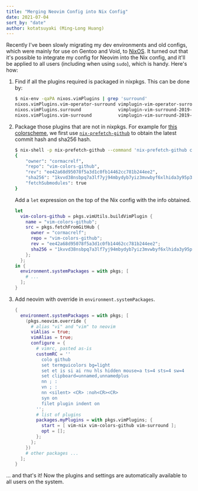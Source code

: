 ```yaml
---
title: "Merging Neovim Config into Nix Config"
date: 2021-07-04
sort_by: "date"
author: kotatsuyaki (Ming-Long Huang)
---
```


Recently I've been slowly migrating my dev environments and old configs, which were mainly for use
on Gentoo and Void, to [NixOS](https://nixos.org/).
It turned out that it's possible to integrate my config for Neovim into the Nix config, and it'll be
applied to all users (including when using `sudo`), which is handy.  Here's how:

<!-- more -->

1. Find if all the plugins required is packaged in nixpkgs.  This can be done by:

   ```bash
   $ nix-env -qaPA nixos.vimPlugins | grep 'surround'
   nixos.vimPlugins.vim-operator-surround vimplugin-vim-operator-surround-2018-11-01
   nixos.vimPlugins.surround              vimplugin-vim-surround-2019-11-28
   nixos.vimPlugins.vim-surround          vimplugin-vim-surround-2019-11-28
   ```

2. Package those plugins that are not in nixpkgs.
   For example for [this colorscheme](https://github.com/cormacrelf/vim-colors-github),
   we first use [`nix-prefetch-github`](https://github.com/seppeljordan/nix-prefetch-github) to
   obtain the latest commit hash and sha256 hash.

   ```bash
   $ nix-shell -p nix-prefetch-github --command 'nix-prefetch-github cormacrelf vim-colors-github'
   {
       "owner": "cormacrelf",
       "repo": "vim-colors-github",
       "rev": "ee42a68d95078f5a3d1c0fb14462cc781b244ee2",
       "sha256": "1kvvd38nsbpq7a3lf7yj94mbydyb7yiz3mvwbyf6xlhida3y95p3",
       "fetchSubmodules": true
   }
   ```

   Add a `let` expression on the top of the Nix config with the info obtained.

   ```nix
   let
     vim-colors-github = pkgs.vimUtils.buildVimPlugin {
       name = "vim-colors-github";
       src = pkgs.fetchFromGitHub {
         owner = "cormacrelf";
         repo = "vim-colors-github";
         rev = "ee42a68d95078f5a3d1c0fb14462cc781b244ee2";
         sha256 = "1kvvd38nsbpq7a3lf7yj94mbydyb7yiz3mvwbyf6xlhida3y95p3";
       };
     };
   in {
     environment.systemPackages = with pkgs; [
       # ...
     ];
   }
   ```

3. Add neovim with override in `environment.systemPackages`.

   ```nix
   {
     environment.systemPackages = with pkgs; [
       (pkgs.neovim.override {
         # alias "vi" and "vim" to neovim
         viAlias = true;
         vimAlias = true; 
         configure = {
           # vimrc, pasted as-is
           customRC = ''
             colo github
             set termguicolors bg=light
             set et is si ai rnu hls hidden mouse=a ts=4 sts=4 sw=4
             set clipboard=unnamed,unnamedplus
             nn ; :
             vn ; :
             nn <silent> <CR> :noh<CR><CR>
             syn on
             filet plugin indent on
           '';
           # list of plugins
           packages.myPlugins = with pkgs.vimPlugins; {
             start = [ vim-nix vim-colors-github vim-surround ];
             opt = [];
           };
         };
       })
       # other packages ...
     ];
   }
   ```

... and that's it!
Now the plugins and settings are automatically available to all users on the system.
